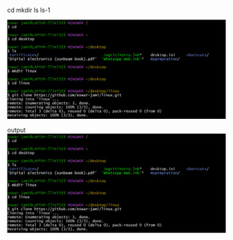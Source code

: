 cd 
mkdir 
ls 
ls-1


![Linux commad imag](../img/linux.png)

output
![Linux commad imag](../img/linux.png)
